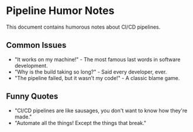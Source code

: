 
# Pipeline Humor Notes

This document contains humorous notes about CI/CD pipelines.

## Common Issues
- "It works on my machine!" - The most famous last words in software development.
- "Why is the build taking so long?" - Said every developer, ever.
- "The pipeline failed, but it wasn't my code!" - A classic blame game.

## Funny Quotes
- "CI/CD pipelines are like sausages, you don't want to know how they're made."
- "Automate all the things! Except the things that break."